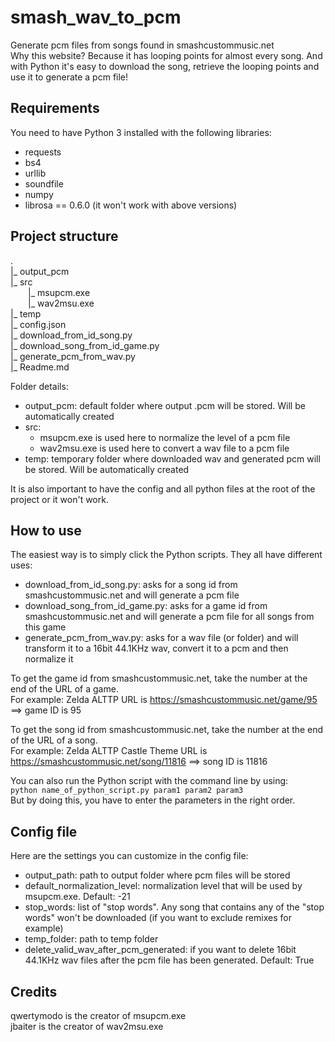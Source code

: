 # smash_wav_to_pcm

Generate pcm files from songs found in smashcustommusic.net  
Why this website? Because it has looping points for almost every song. And with Python it's easy to download the song, retrieve the looping points and use it to generate a pcm file! 


## Requirements
You need to have Python 3 installed with the following libraries:
* requests
* bs4
* urllib
* soundfile
* numpy
* librosa == 0.6.0 (it won't work with above versions)


## Project structure
.  
|_ output_pcm  
|_ src  
  |_ msupcm.exe  
  |_ wav2msu.exe  
|_ temp  
|_ config.json  
|_ download_from_id_song.py  
|_ download_song_from_id_game.py  
|_ generate_pcm_from_wav.py  
|_ Readme.md  

Folder details:
* output_pcm: default folder where output .pcm will be stored. Will be automatically created
* src:
  * msupcm.exe is used here to normalize the level of a pcm file
  * wav2msu.exe is used here to convert a wav file to a pcm file
* temp: temporary folder where downloaded wav and generated pcm will be stored. Will be automatically created

It is also important to have the config and all python files at the root of the project or it won't work.


## How to use
The easiest way is to simply click the Python scripts. They all have different uses:
* download_from_id_song.py: asks for a song id from smashcustommusic.net and will generate a pcm file
* download_song_from_id_game.py: asks for a game id from smashcustommusic.net and will generate a pcm file for all songs from this game
* generate_pcm_from_wav.py: asks for a wav file (or folder) and will transform it to a 16bit 44.1KHz wav, convert it to a pcm and then normalize it

To get the game id from smashcustommusic.net, take the number at the end of the URL of a game.  
For example: Zelda ALTTP URL is https://smashcustommusic.net/game/95 ==> game ID is 95

To get the song id from smashcustommusic.net, take the number at the end of the URL of a song.  
For example: Zelda ALTTP Castle Theme URL is https://smashcustommusic.net/song/11816 ==> song ID is 11816

You can also run the Python script with the command line by using:  
`python name_of_python_script.py param1 param2 param3`  
But by doing this, you have to enter the parameters in the right order.


## Config file
Here are the settings you can customize in the config file:
* output_path: path to output folder where pcm files will be stored
* default_normalization_level: normalization level that will be used by msupcm.exe. Default: -21
* stop_words: list of "stop words". Any song that contains any of the "stop words" won't be downloaded (if you want to exclude remixes for example)
* temp_folder: path to temp folder
* delete_valid_wav_after_pcm_generated: if you want to delete 16bit 44.1KHz wav files after the pcm file has been generated. Default: True


## Credits
qwertymodo is the creator of msupcm.exe  
jbaiter is the creator of wav2msu.exe
